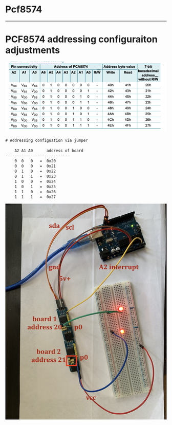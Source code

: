 # Pcf8574

---

# PCF8574 addressing configuraiton adjustments

![img](https://github.com/adarshkumarsingh83/arduino/blob/master/APPLICATION/Pcf8574_chain_example/pca8574%20addressing%20configuration.png)
```
# Addressing configuation via jumper 

	A2 A1 A0      address of board 
----------------------------	
	0  0   0   =  0x20
	0  0   0   =  0x21
    0  1   0   =  0x22
    0  1   1   =  0x23
    1  0   0   =  0x24
    1  0   1   =  0x25
    1  1   0   =  0x26
    1  1   1   =  0x27
```

![img](https://github.com/adarshkumarsingh83/arduino/blob/master/APPLICATION/Pcf8574_chain_example/poc.jpg)

